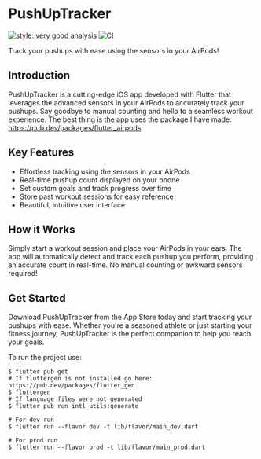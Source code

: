 # PushUpTracker

[![style: very good analysis](https://img.shields.io/badge/style-very_good_analysis-B22C89.svg)](https://pub.dev/packages/very_good_analysis)
[![CI](https://github.com/lucas-goldner/Pushup-Bro/actions/workflows/build_flutter_ios.yml/badge.svg?branch=main&event=pull_request)](https://github.com/lucas-goldner/Pushup-Bro/actions/workflows/build_flutter_ios.yml)

Track your pushups with ease using the sensors in your AirPods!

## Introduction

PushUpTracker is a cutting-edge iOS app developed with Flutter that leverages the advanced sensors in your AirPods to accurately track your pushups. Say goodbye to manual counting and hello to a seamless workout experience.
The best thing is the app uses the package I have made: https://pub.dev/packages/flutter_airpods

## Key Features

- Effortless tracking using the sensors in your AirPods
- Real-time pushup count displayed on your phone
- Set custom goals and track progress over time
- Store past workout sessions for easy reference
- Beautiful, intuitive user interface

## How it Works

Simply start a workout session and place your AirPods in your ears. The app will automatically detect and track each pushup you perform, providing an accurate count in real-time. No manual counting or awkward sensors required!

## Get Started

Download PushUpTracker from the App Store today and start tracking your pushups with ease. Whether you're a seasoned athlete or just starting your fitness journey, PushUpTracker is the perfect companion to help you reach your goals.

To run the project use:

```
$ flutter pub get
# If fluttergen is not installed go here: https://pub.dev/packages/flutter_gen
$ fluttergen
# If language files were not generated
$ flutter pub run intl_utils:generate

# For dev run
$ flutter run --flavor dev -t lib/flavor/main_dev.dart

# For prod run
$ flutter run --flavor prod -t lib/flavor/main_prod.dart
```
